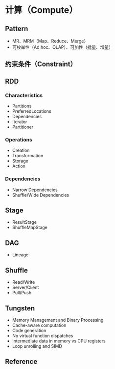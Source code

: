 # 计算（Compute）

## Pattern

* MR、MRM（Map、Reduce、Merge）
* 可枚举性（Ad hoc、OLAP）、可加性（批量、增量<State>）

## 约束条件（Constraint）

## RDD

### Characteristics

* Partitions
* PreferredLocations
* Dependencies
* Iterator
* Partitioner

### Operations

* Creation
* Transformation
* Storage
* Action

### Dependencies

* Narrow Dependencies
* Shuffle/Wide Dependencies

## Stage

* ResultStage
* ShuffleMapStage

## DAG

* Lineage

## Shuffle

* Read/Write
* Server/Client
* Pull/Push

## Tungsten

* Memory Management and Binary Processing
* Cache-aware computation
* Code generation
* No virtual function dispatches
* Intermediate data in memory vs CPU registers
* Loop unrolling and SIMD

## Reference

